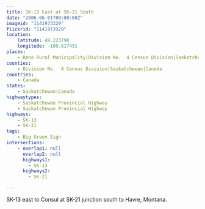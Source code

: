```yaml
---
title: SK-13 East at SK-21 South
date: "2006-06-01T00:00:00Z"
imageid: "1141973329"
flickrid: "1141973329"
location:
    latitude: 49.223798
    longitude: -109.817431
places:
    - Reno Rural Municipality|Division No.  4 Census Division|Saskatchewan|Canada
counties:
    - Division No.  4 Census Division|Saskatchewan|Canada
countries:
    - Canada
states:
    - Saskatchewan|Canada
highwaytypes:
    - Saskatchewan Provincial Highway
    - Saskatchewan Provincial Highway
highways:
    - SK-13
    - SK-21
tags:
    - Big Green Sign
intersections:
    - overlap1: null
      overlap2: null
      highways1:
        - SK-13
      highways2:
        - SK-21

---
```

SK-13 east to Consul at SK-21 junction south to Havre, Montana.